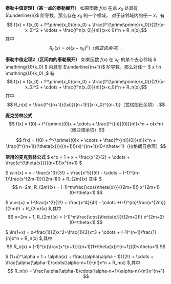 __泰勒中值定理1（某一点的泰勒展开）__ 如果函数 $f(x)$ 在点 $x_0$ 处具有 $\underline{n}$ 阶导数，那么存在 $x_0$ 的一个领域， 对于该邻域内的任一 $x$，有 $$ f(x) = f(x_0) + f^\prime(x_0)(x-x_0) + \frac{f^{\prime\prime}(x_0)}{2!}(x-x_0)^2 + \cdots + \frac{f^n(x_0)}{n!}(x-x_0)^n  + R_n(x),$$ 其中 $$ R_n(x) = o((x-x_0)^n)（佩亚诺余项）. $$

__泰勒中值定理2（区间内的泰勒展开）__ 如果函数 $f(x)$ 在 $x_0$ 的某个去心邻域 $ \mathring{U}(x_0) $ 内具有 $\underline{(n+1)}$ 阶导数，那么对任一 $ x \in \mathring{U}(x_0) ,$ 有 $$ f(x) = f(x_0) + f^\prime(x_0)(x-x_0) + \frac{f^{\prime\prime}(x_0)}{2!}(x-x_0)^2 + \cdots + \frac{f^n(x_0)}{n!}(x-x_0)^n  + R_n(x),$$ 其中 $$ R_n(x) = \frac{f^{(n+1)}(\xi)}{(n+1)!}(x-x_0)^{(n+1)}（拉格朗日余项）. $$

__麦克劳林公式__ $$ f(x) = f(0) + f^{\prime}(0)x + \cdots + \frac{f^{(n)}(0)}{n!}x^n + o(x^n)（佩亚诺余项）$$

$$ f(x) = f(0) + f^{\prime}(0)x + \cdots + \frac{f^{(n)}(0)}{n!}x^n + \frac{f^{(n+1)}(\theta{x})}{(n+1)!}(x)^{(n+1)}(0<\theta<1)（拉格朗日余项）$$


__常用的麦克劳林公式__
$ e^x = 1 + x + \frac{x^2}{2} + \cdots + \frac{e^{\theta{x}}}{(n+1)!}x^{n+1} $

$ \sin{x} = x - \frac{x^3}{3!} + \frac{x^5}{5!} - \cdots + (-1)^{m-1}\frac{x^{2m-1}}{(2m-1)!} + R_{2m}(x) 其中  $ $$ n=2m, R_{2m}(x) = (-1)^m\frac{\cos{\theta{x}}}{(2m+1)!} x^{2m+1} (0<\theta<1) $$

$ \cos{x} = 1-\frac{x^2}{2!} + \frac{x^4}{4!} - \cdots +(-1)^{m}\frac{x^{2m}}{(2m)!} + R_{2m}(x) $,其中
$$ n=2m + 1, R_{2m}(x) = (-1)^m\frac{\cos{\theta{x}}}{(2m+2)!} x^{2m+2} (0<\theta<1) $$

$ \ln(1+x) = x-\frac{1}{2}x^2+\frac{1}{3}x^3 + \cdots + (-1)^{n-1}\frac{1}{n}x^n + R_n(x) $,其中
$$ R_n(x) = (-1)^{n}\frac{x^{n+1}}{(n+1)(1+\theta{x})^{n+1}}(0<\theta<1) $$

$ (1+x)^\alpha = 1 + \alpha{x} + \frac{\alpha(\alpha - 1)}{2!} + \cdots + \frac{\alpha(\alpha-1)\cdots(\alpha-n+1)}{n!}x^n + R_n(x) $,其中
$$ R_n(x) = \frac{\alpha(\alpha-1)\cdots(\alpha-n+1)(\alpha-n)}{n!}x^{n+1} $$

